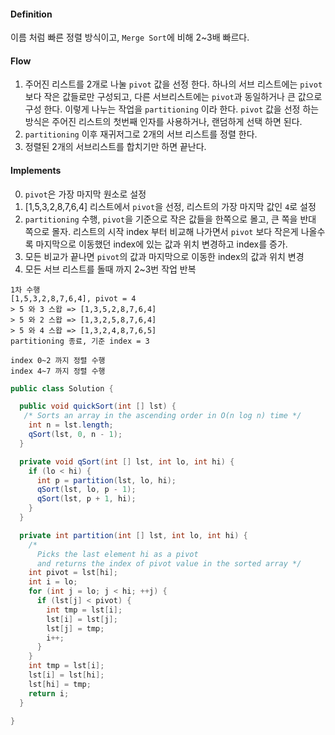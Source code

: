 #### Definition

이름 처럼 빠른 정렬 방식이고, `Merge Sort`에 비해 2~3배 빠르다.

#### Flow

1. 주어진 리스트를 2개로 나눌 `pivot` 값을 선정 한다. 하나의 서브 리스트에는 `pivot` 보다 작은 값들로만 구성되고, 다른 서브리스트에는 `pivot`과 동일하거나 큰 값으로 구성 한다. 이렇게 나누는 작업을 `partitioning` 이라 한다. `pivot` 값을 선정 하는 방식은 주어진 리스트의 첫번째 인자를 사용하거나, 랜덤하게 선택 하면 된다.
2. `partitioning` 이후 재귀저그로 2개의 서브 리스트를 정렬 한다.
3. 정렬된 2개의 서브리스트를 합치기만 하면 끝난다.

#### Implements

0. `pivot`은 가장 마지막 원소로 설정
1. [1,5,3,2,8,7,6,4] 리스트에서 `pivot`을 선정, 리스트의 가장 마지막 값인 `4`로 설정
2. `partitioning` 수행, `pivot`을 기준으로 작은 값들을 한쪽으로 몰고, 큰 쪽을 반대 쪽으로 몰자. 리스트의 시작 index 부터 비교해 나가면서 `pivot` 보다 작은게 나올수록 마지막으로 이동했던 index에 있는 값과 위치 변경하고 index를 증가.
3. 모든 비교가 끝나면 `pivot`의 값과 마지막으로 이동한 index의 값과 위치 변경
4. 모든 서브 리스트를 돌때 까지 2~3번 작업 반복

```
1차 수행
[1,5,3,2,8,7,6,4], pivot = 4
> 5 와 3 스왑 => [1,3,5,2,8,7,6,4]
> 5 와 2 스왑 => [1,3,2,5,8,7,6,4]
> 5 와 4 스왑 => [1,3,2,4,8,7,6,5]
partitioning 종료, 기준 index = 3

index 0~2 까지 정렬 수행
index 4~7 까지 정렬 수행
```


```java
public class Solution {

  public void quickSort(int [] lst) {
   /* Sorts an array in the ascending order in O(n log n) time */
    int n = lst.length;
    qSort(lst, 0, n - 1);
  }

  private void qSort(int [] lst, int lo, int hi) {
    if (lo < hi) {
      int p = partition(lst, lo, hi);
      qSort(lst, lo, p - 1);
      qSort(lst, p + 1, hi);
    }
  }

  private int partition(int [] lst, int lo, int hi) {
    /*
      Picks the last element hi as a pivot
      and returns the index of pivot value in the sorted array */
    int pivot = lst[hi];
    int i = lo;
    for (int j = lo; j < hi; ++j) {
      if (lst[j] < pivot) {
        int tmp = lst[i];
        lst[i] = lst[j];
        lst[j] = tmp;
        i++;
      }
    }
    int tmp = lst[i];
    lst[i] = lst[hi];
    lst[hi] = tmp;
    return i;
  }

}
```







